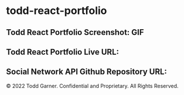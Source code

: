 # todd-react-portfolio
















## Todd React Portfolio Screenshot: GIF



## Todd React Portfolio Live URL:



## Social Network API Github Repository URL:



© 2022 Todd Garner. Confidential and Proprietary. All Rights Reserved.